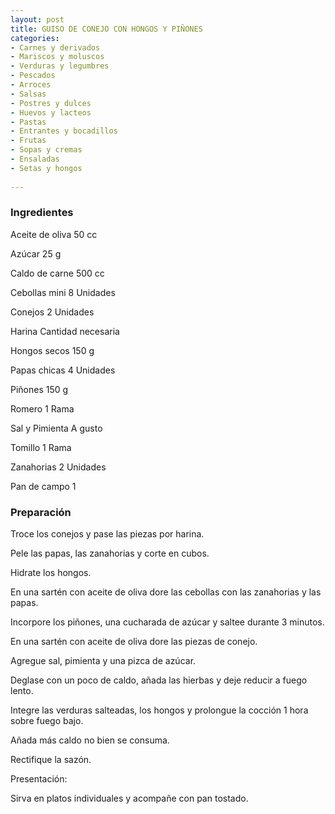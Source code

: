 ```yaml
---
layout: post
title: GUISO DE CONEJO CON HONGOS Y PIÑONES
categories:
- Carnes y derivados
- Mariscos y moluscos
- Verduras y legumbres
- Pescados
- Arroces
- Salsas
- Postres y dulces
- Huevos y lacteos
- Pastas
- Entrantes y bocadillos
- Frutas
- Sopas y cremas
- Ensaladas
- Setas y hongos
 
---
```

<h3>Ingredientes</h3>
Aceite de oliva 50 cc

Azúcar 25 g

Caldo de carne 500 cc

Cebollas mini 8 Unidades

Conejos 2 Unidades

Harina Cantidad necesaria

Hongos secos 150 g

Papas chicas 4 Unidades

Piñones 150 g

Romero 1 Rama

Sal y Pimienta A gusto

Tomillo 1 Rama

Zanahorias 2 Unidades

Pan de campo 1

<h3>Preparación</h3>
Troce los conejos y pase las piezas por harina.

Pele las papas, las zanahorias y corte en cubos.

Hidrate los hongos.

En una sartén con aceite de oliva dore las cebollas con las zanahorias y las papas.

Incorpore los piñones, una cucharada de azúcar y saltee durante 3 minutos.

En una sartén con aceite de oliva dore las piezas de conejo.

Agregue sal, pimienta y una pizca de azúcar.

Deglase con un poco de caldo, añada las hierbas y deje reducir a fuego lento.

Integre las verduras salteadas, los hongos y prolongue la cocción 1 hora sobre fuego bajo.

Añada más caldo no bien se consuma.

Rectifique la sazón.

Presentación:

Sirva en platos individuales y acompañe con pan tostado.

